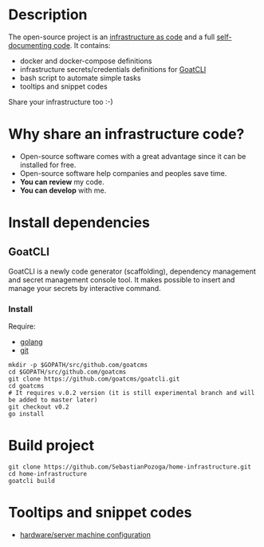 # Description

The open-source project is an [infrastructure as code](https://en.wikipedia.org/wiki/Infrastructure_as_code) and a full [self-documenting code](https://en.wikipedia.org/wiki/Self-documenting_code). It contains:
- docker and docker-compose definitions
- infrastructure secrets/credentials definitions for [GoatCLI](https://github.com/goatcms/goatcli)
- bash script to automate simple tasks
- tooltips and snippet codes

Share your infrastructure too :-)

# Why share an infrastructure code?
- Open-source software comes with a great advantage since it can be installed for free.
- Open-source software help companies and peoples save time.
- **You can review** my code.
- **You can develop** with me.

# Install dependencies
## GoatCLI
GoatCLI is a newly code generator (scaffolding), dependency management and secret management console tool.  It makes possible to insert and manage your secrets by interactive command.
### Install
Require:
- [golang](https://golang.org/doc/install)
- [git](https://git-scm.com/book/en/v2/Getting-Started-Installing-Git)
```bash:
mkdir -p $GOPATH/src/github.com/goatcms
cd $GOPATH/src/github.com/goatcms
git clone https://github.com/goatcms/goatcli.git
cd goatcms
# It requires v.0.2 version (it is still experimental branch and will be added to master later)
git checkout v0.2
go install
```

# Build project
```bash:
git clone https://github.com/SebastianPozoga/home-infrastructure.git
cd home-infrastructure
goatcli build
```

# Tooltips and snippet codes
- [hardware/server machine configuration](readme/hardware.md)
